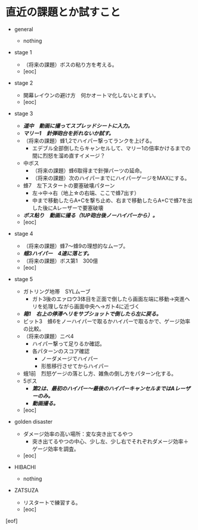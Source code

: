 # 直近の課題とか試すこと

- general
  - nothing

- stage 1
  - （将来の課題）ボスの粘り方を考える。
  - [eoc]

- stage 2
  - 開幕レイウンの避け方　何かオートマ化しないとまずい。
  - [eoc]

- stage 3
  - **_道中　動画に撮ってスプレッドシートに入力。_**
  - **_マリー1　針弾砲台を折れないか試す。_**
  - （将来の課題）蜂1,2でハイパー撃ってランクを上げる。
    - エデブル全部倒したらキャンセルして、マリー1の倍率かけるまでの間に烈怒を溜め直すイメージ？
  - 中ボス
    - （将来の課題）蜂6取得まで針弾パーツの延命。
    - （将来の課題）次のハイパーまでにハイパーゲージをMAXにする。
  - 蜂7　左下スタートの要塞破壊パターン
    - 左→中→右（地上☆の右端、ここで蜂7出す）
    - 中まで移動したらA+Cを撃ち止め、右まで移動したらA+Cで蜂7を出した後にAレーザーで要塞破壊
  - **_ボス粘り　動画に撮る（1UP砲台後ノーハイパーから）。_**
  - [eoc]

- stage 4
  - （将来の課題）蜂7～蜂9の理想的なムーブ。
  - **_蛾3ハイパー　4速に落とす。_**
  - （将来の課題）ボス第1　300億
  - [eoc]

- stage 5
  - ガトリング地帯　SYLムーブ
    - ガト3後のエァロウ3体目を正面で倒したら画面左端に移動→突進ヘリを処理しながら画面中央へ→ガト4に近づく
  - **_箱1　右上の停滞ヘリをサブショットで倒したら左に戻る。_**
  - ビット3　蜂6をノーハイパーで取るかハイパーで取るかで、ゲージ効率の比較。
  - （将来の課題）ニペ4
    - ハイパー撃って足りるか確認。
    - 各パターンのスコア確認
      - ノーダメージでハイパー
      - 形態移行させてからハイパー
  - 蛾1前　烈怒ゲージの落とし方、雑魚の倒し方をパターン化する。
  - 5ボス
    - **_第2は、最初のハイパー～最後のハイパーキャンセルまではAレーザーのみ。_**
    - **_動画撮る。_**
  - [eoc]

- golden disaster
  - ダメージ効率の高い場所：変な突き出てるやつ
    - 突き出てるやつの中心、少し左、少し右でそれぞれダメージ効率＋ゲージ効率を調査。
  - [eoc]

- HIBACHI
  - nothing

- ZATSUZA
  - リスタートで練習する。
  - [eoc]

[eof]
